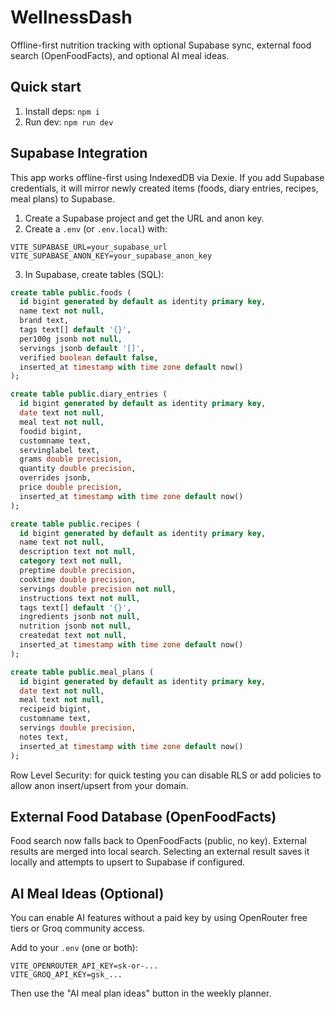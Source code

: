 # WellnessDash

Offline-first nutrition tracking with optional Supabase sync, external food search (OpenFoodFacts), and optional AI meal ideas.

## Quick start

1. Install deps: `npm i`
2. Run dev: `npm run dev`

## Supabase Integration

This app works offline-first using IndexedDB via Dexie. If you add Supabase credentials, it will mirror newly created items (foods, diary entries, recipes, meal plans) to Supabase.

1. Create a Supabase project and get the URL and anon key.
2. Create a `.env` (or `.env.local`) with:

```
VITE_SUPABASE_URL=your_supabase_url
VITE_SUPABASE_ANON_KEY=your_supabase_anon_key
```

3. In Supabase, create tables (SQL):

```sql
create table public.foods (
  id bigint generated by default as identity primary key,
  name text not null,
  brand text,
  tags text[] default '{}',
  per100g jsonb not null,
  servings jsonb default '[]',
  verified boolean default false,
  inserted_at timestamp with time zone default now()
);

create table public.diary_entries (
  id bigint generated by default as identity primary key,
  date text not null,
  meal text not null,
  foodid bigint,
  customname text,
  servinglabel text,
  grams double precision,
  quantity double precision,
  overrides jsonb,
  price double precision,
  inserted_at timestamp with time zone default now()
);

create table public.recipes (
  id bigint generated by default as identity primary key,
  name text not null,
  description text not null,
  category text not null,
  preptime double precision,
  cooktime double precision,
  servings double precision not null,
  instructions text not null,
  tags text[] default '{}',
  ingredients jsonb not null,
  nutrition jsonb not null,
  createdat text not null,
  inserted_at timestamp with time zone default now()
);

create table public.meal_plans (
  id bigint generated by default as identity primary key,
  date text not null,
  meal text not null,
  recipeid bigint,
  customname text,
  servings double precision,
  notes text,
  inserted_at timestamp with time zone default now()
);
```

Row Level Security: for quick testing you can disable RLS or add policies to allow anon insert/upsert from your domain.

## External Food Database (OpenFoodFacts)

Food search now falls back to OpenFoodFacts (public, no key). External results are merged into local search. Selecting an external result saves it locally and attempts to upsert to Supabase if configured.

## AI Meal Ideas (Optional)

You can enable AI features without a paid key by using OpenRouter free tiers or Groq community access.

Add to your `.env` (one or both):

```
VITE_OPENROUTER_API_KEY=sk-or-...
VITE_GROQ_API_KEY=gsk_...
```

Then use the "AI meal plan ideas" button in the weekly planner.

